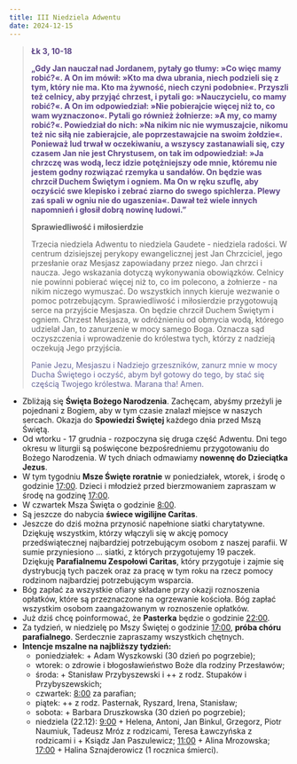 ```yaml
---
title: III Niedziela Adwentu
date: 2024-12-15
---
```


> **<span style="color: #5D4587;">Łk 3, 10-18 </span>**
>
> **<span style="color: #5D4587;">„Gdy Jan nauczał nad Jordanem, pytały go tłumy: »Co więc mamy robić?«. A On im mówił: »Kto ma dwa ubrania, niech podzieli się z tym, który nie ma. Kto ma żywność, niech czyni podobnie«. Przyszli też celnicy, aby przyjąć chrzest, i pytali go: »Nauczycielu, co mamy robić?«. A On im odpowiedział: »Nie pobierajcie więcej niż to, co wam wyznaczono«. Pytali go również żołnierze: »A my, co mamy robić?«. Powiedział do nich: »Na nikim nic nie wymuszajcie, nikomu też nic siłą nie zabierajcie, ale poprzestawajcie na swoim żołdzie«. Ponieważ lud trwał w oczekiwaniu, a wszyscy zastanawiali się, czy czasem Jan nie jest Chrystusem, on tak im odpowiedział: »Ja chrzczę was wodą, lecz idzie potężniejszy ode mnie, któremu nie jestem godny rozwiązać rzemyka u sandałów. On będzie was chrzcił Duchem Świętym i ogniem. Ma On w ręku szuflę, aby oczyścić swe klepisko i zebrać ziarno do swego spichlerza. Plewy zaś spali w ogniu nie do ugaszenia«. Dawał też wiele innych napomnień i głosił dobrą nowinę ludowi.”</span>**
>
>
>
> **Sprawiedliwość i miłosierdzie**
>
> Trzecia niedziela Adwentu to niedziela Gaudete - niedziela radości. W centrum dzisiejszej perykopy ewangelicznej jest Jan Chrzciciel, jego przesłanie oraz Mesjasz zapowiadany przez niego. Jan chrzci i naucza. Jego wskazania dotyczą wykonywania obowiązków. Celnicy nie powinni pobierać więcej niż to, co im polecono, a żołnierze - na nikim niczego wymuszać. Do wszystkich innych kieruje wezwanie o pomoc potrzebującym. Sprawiedliwość i miłosierdzie przygotowują serce na przyjście Mesjasza. On będzie chrzcił Duchem Świętym i ogniem. Chrzest Mesjasza, w odróżnieniu od obmycia wodą, którego udzielał Jan, to zanurzenie w mocy samego Boga. Oznacza sąd oczyszczenia i wprowadzenie do królestwa tych, którzy z nadzieją oczekują Jego przyjścia.
>
> <span style="color: #666699;">Panie Jezu, Mesjaszu i Nadziejo grzeszników, zanurz mnie w mocy Ducha Świętego i oczyść, abym był gotowy do tego, by stać się częścią Twojego królestwa. Marana tha! Amen.
> &nbsp;

- Zbliżają się **Święta Bożego Narodzenia**. Zachęcam, abyśmy przeżyli je pojednani z Bogiem, aby w tym czasie znalazł miejsce w naszych sercach. Okazja do **Spowiedzi Świętej** każdego dnia przed Mszą Świętą.
- Od wtorku - 17 grudnia - rozpoczyna się druga część Adwentu. Dni tego okresu w liturgii są poświęcone bezpośredniemu przygotowaniu do Bożego Narodzenia. W tych dniach odmawiamy **nowennę do Dzieciątka Jezus**.
- W tym tygodniu **Msze Święte roratnie** w poniedziałek, wtorek, i środę o godzinie <u>17:00</u>. Dzieci i młodzież przed bierzmowaniem zapraszam w środę na godzinę <u>17:00</u>.
- W czwartek Msza Święta o godzinie <u>8:00</u>.
- Są jeszcze do nabycia **świece wigilijne Caritas**.
- Jeszcze do dziś można przynosić napełnione siatki charytatywne. Dziękuję wszystkim, którzy włączyli się w akcję pomocy przedświątecznej najbardziej potrzebującym osobom z naszej parafii. W sumie przyniesiono ... siatki, z których przygotujemy 19 paczek. Dziękuję **Parafialnemu Zespołowi Caritas**, który  przygotuje i zajmie się dystrybucją tych paczek oraz za pracę w tym roku na rzecz pomocy rodzinom najbardziej potrzebującym wsparcia.
- Bóg zapłać za wszystkie ofiary składane przy okazji roznoszenia opłatków, które są przeznaczone na ogrzewanie kościoła. Bóg zapłać wszystkim osobom zaangażowanym w roznoszenie opłatków.
- Już dziś chcę poinformować, że **Pasterka** będzie o godzinie <u>22:00</u>.
- Za tydzień, w niedzielę po Mszy Świętej o godzinie <u>17:00</u>, **próba chóru parafialnego**. Serdecznie zapraszamy wszystkich chętnych.
- **Intencje mszalne na najbliższy tydzień:**
  - poniedziałek: + Adam Wyszkowski (30 dzień po pogrzebie);
  - wtorek: o zdrowie i błogosławieństwo Boże dla rodziny Przesławów;
  - środa: + Stanisław Przybyszewski i ++ z rodz. Stupaków i Przybyszewskich;
  - czwartek: <u>8:00</u> za parafian;
  - piątek: ++ z rodz. Pasternak, Ryszard, Irena, Stanisław;
  - sobota: + Barbara Druszkowska (30 dzień po pogrzebie);
  - niedziela (22.12): <u>9:00</u> + Helena, Antoni, Jan Binkul, Grzegorz, Piotr Naumiuk, Tadeusz Mróz z rodzicami, Teresa Ławczyńska z rodzicami i + Ksiądz Jan Paszulewicz; <u>11:00</u> + Alina Mrozowska; <u>17:00</u> + Halina Sznajderowicz (1 rocznica śmierci).
